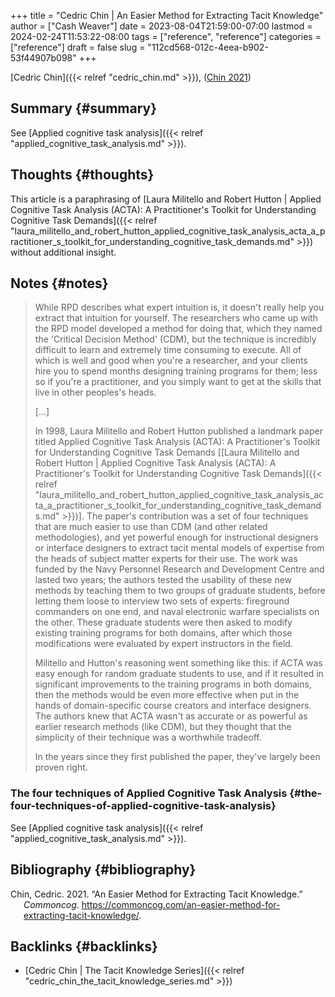 +++
title = "Cedric Chin | An Easier Method for Extracting Tacit Knowledge"
author = ["Cash Weaver"]
date = 2023-08-04T21:59:00-07:00
lastmod = 2024-02-24T11:53:22-08:00
tags = ["reference", "reference"]
categories = ["reference"]
draft = false
slug = "112cd568-012c-4eea-b902-53f44907b098"
+++

[Cedric Chin]({{< relref "cedric_chin.md" >}}), (<a href="#citeproc_bib_item_1">Chin 2021</a>)


## Summary {#summary}

See [Applied cognitive task analysis]({{< relref "applied_cognitive_task_analysis.md" >}}).


## Thoughts {#thoughts}

This article is a paraphrasing of [Laura Militello and Robert Hutton | Applied Cognitive Task Analysis (ACTA): A Practitioner's Toolkit for Understanding Cognitive Task Demands]({{< relref "laura_militello_and_robert_hutton_applied_cognitive_task_analysis_acta_a_practitioner_s_toolkit_for_understanding_cognitive_task_demands.md" >}}) without additional insight.


## Notes {#notes}

> While RPD describes what expert intuition is, it doesn't really help you extract that intuition for yourself. The researchers who came up with the RPD model developed a method for doing that, which they named the 'Critical Decision Method' (CDM), but the technique is incredibly difficult to learn and extremely time consuming to execute. All of which is well and good when you're a researcher, and your clients hire you to spend months designing training programs for them; less so if you're a practitioner, and you simply want to get at the skills that live in other peoples's heads.
>
> [...]
>
> In 1998, Laura Militello and Robert Hutton published a landmark paper titled Applied Cognitive Task Analysis (ACTA): A Practitioner's Toolkit for Understanding Cognitive Task Demands [[Laura Militello and Robert Hutton | Applied Cognitive Task Analysis (ACTA): A Practitioner's Toolkit for Understanding Cognitive Task Demands]({{< relref "laura_militello_and_robert_hutton_applied_cognitive_task_analysis_acta_a_practitioner_s_toolkit_for_understanding_cognitive_task_demands.md" >}})]. The paper's contribution was a set of four techniques that are much easier to use than CDM (and other related methodologies), and yet powerful enough for instructional designers or interface designers to extract tacit mental models of expertise from the heads of subject matter experts for their use. The work was funded by the Navy Personnel Research and Development Centre and lasted two years; the authors tested the usability of these new methods by teaching them to two groups of graduate students, before letting them loose to interview two sets of experts: fireground commanders on one end, and naval electronic warfare specialists on the other. These graduate students were then asked to modify existing training programs for both domains, after which those modifications were evaluated by expert instructors in the field.
>
> Militello and Hutton's reasoning went something like this: if ACTA was easy enough for random graduate students to use, and if it resulted in significant improvements to the training programs in both domains, then the methods would be even more effective when put in the hands of domain-specific course creators and interface designers. The authors knew that ACTA wasn't as accurate or as powerful as earlier research methods (like CDM), but they thought that the simplicity of their technique was a worthwhile tradeoff.
>
> In the years since they first published the paper, they've largely been proven right.


### The four techniques of Applied Cognitive Task Analysis {#the-four-techniques-of-applied-cognitive-task-analysis}

See [Applied cognitive task analysis]({{< relref "applied_cognitive_task_analysis.md" >}}).


## Bibliography {#bibliography}

<style>.csl-entry{text-indent: -1.5em; margin-left: 1.5em;}</style><div class="csl-bib-body">
  <div class="csl-entry"><a id="citeproc_bib_item_1"></a>Chin, Cedric. 2021. “An Easier Method for Extracting Tacit Knowledge.” <i>Commoncog</i>. <a href="https://commoncog.com/an-easier-method-for-extracting-tacit-knowledge/">https://commoncog.com/an-easier-method-for-extracting-tacit-knowledge/</a>.</div>
</div>


## Backlinks {#backlinks}

-   [Cedric Chin | The Tacit Knowledge Series]({{< relref "cedric_chin_the_tacit_knowledge_series.md" >}})
